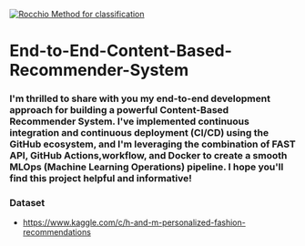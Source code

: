 [![Rocchio Method for classification](https://github.com/sofarikasid/End-to-End-Content-Based-Recommender-System/actions/workflows/manual.yml/badge.svg)](https://github.com/sofarikasid/End-to-End-Content-Based-Recommender-System/actions/workflows/manual.yml)

# End-to-End-Content-Based-Recommender-System

### I'm thrilled to share with you my end-to-end development approach for building a powerful Content-Based Recommender System. I've implemented continuous integration and continuous deployment (CI/CD) using the GitHub ecosystem, and I'm leveraging the combination of FAST API, GitHub Actions,workflow, and Docker to create a smooth MLOps (Machine Learning Operations) pipeline. I hope you'll find this project helpful and informative!


### Dataset 
  - https://www.kaggle.com/c/h-and-m-personalized-fashion-recommendations
  
  

